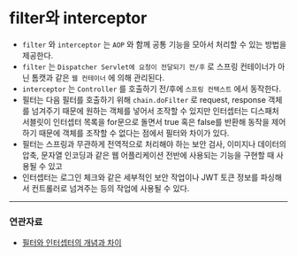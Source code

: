 # filter와 interceptor

- `filter` 와 `interceptor` 는 `AOP` 와 함께 공통 기능을 모아서 처리할 수 있는 방법을 제공한다.
- `filter` 는 `Dispatcher Servlet에 요청이 전달되기 전/후` 로 스프링 컨테이너가 아닌 톰캣과 같은 `웹 컨테이너` 에 의해 관리된다. 
- `interceptor` 는 `Controller` 를 호출하기 전/후에 `스프링 컨텍스트` 에서 동작한다. 
- 필터는 다음 필터를 호출하기 위해 `chain.doFilter` 로 request, response 객체를 넘겨주기 때문에 원하는 객체를 넣어서 조작할 수 있지만 인터셉터는 디스패처 서블릿이 인터셉터 목록을 for문으로 돌면서 true 혹은 false를 반환해 동작을 제어하기 때문에 객체를 조작할 수 없다는 점에서 필터와 차이가 있다.
- 필터는 스프링과 무관하게 전역적으로 처리해야 하는 보안 검사, 이미지나 데이터의 압축, 문자열 인코딩과 같은 웹 어플리케이션 전반에 사용되는 기능을 구현할 때 사용될 수 있고
- 인터셉터는 로그인 체크와 같은 세부적인 보안 작업이나 JWT 토큰 정보를 파싱해서 컨트롤러로 넘겨주는 등의 작업에 사용될 수 있다.

---
### 연관자료
- [필터와 인터셉터의 개념과 차이](https://dev-coco.tistory.com/173)
